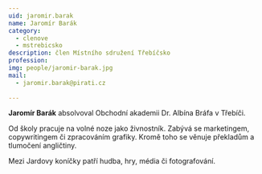 ```yaml
---
uid: jaromir.barak
name: Jaromír Barák
category:
  - clenove
  - mstrebicsko
description: člen Místního sdružení Třebíčsko
profession: 
img: people/jaromir-barak.jpg
mail:
  - jaromir.barak@pirati.cz
  
---
```


**Jaromír Barák** absolvoval Obchodní akademii Dr. Albína Bráfa v Třebíči.

Od školy pracuje na volné noze jako živnostník. Zabývá se marketingem, copywritingem či zpracováním grafiky. Kromě toho se věnuje překladům a tlumočení angličtiny.

Mezi Jardovy koníčky patří hudba, hry, média či fotografování. 
